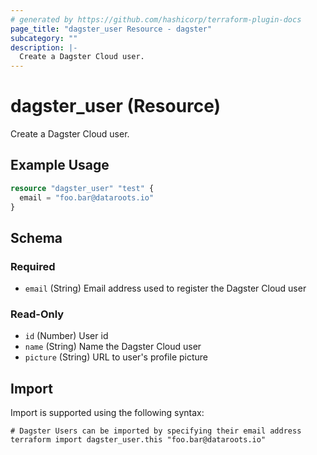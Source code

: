 ```yaml
---
# generated by https://github.com/hashicorp/terraform-plugin-docs
page_title: "dagster_user Resource - dagster"
subcategory: ""
description: |-
  Create a Dagster Cloud user.
---
```


# dagster_user (Resource)

Create a Dagster Cloud user.

## Example Usage

```terraform
resource "dagster_user" "test" {
  email = "foo.bar@dataroots.io"
}
```

<!-- schema generated by tfplugindocs -->
## Schema

### Required

- `email` (String) Email address used to register the Dagster Cloud user

### Read-Only

- `id` (Number) User id
- `name` (String) Name the Dagster Cloud user
- `picture` (String) URL to user's profile picture

## Import

Import is supported using the following syntax:

```shell
# Dagster Users can be imported by specifying their email address
terraform import dagster_user.this "foo.bar@dataroots.io"
```
